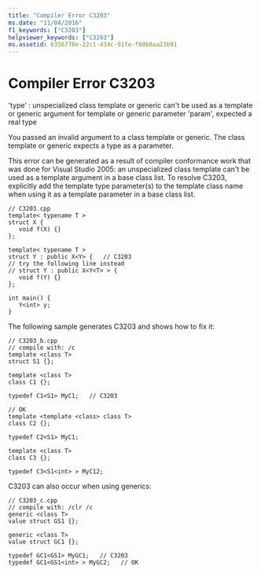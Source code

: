 ```yaml
---
title: "Compiler Error C3203"
ms.date: "11/04/2016"
f1_keywords: ["C3203"]
helpviewer_keywords: ["C3203"]
ms.assetid: 6356770e-22c1-434c-91fe-f60b0aa23b91
---
```

# Compiler Error C3203

'type' : unspecialized class template or generic can't be used as a template or generic argument for template or generic parameter 'param', expected a real type

You passed an invalid argument to a class template or generic. The class template or generic expects a type as a parameter.

This error can be generated as a result of compiler conformance work that was done for Visual Studio 2005: an unspecialized class template can't be used as a template argument in a base class list. To resolve C3203, explicitly add the template type parameter(s) to the template class name when using it as a template parameter in a base class list.

```
// C3203.cpp
template< typename T >
struct X {
   void f(X) {}
};

template< typename T >
struct Y : public X<Y> {   // C3203
// try the following line instead
// struct Y : public X<Y<T> > {
   void f(Y) {}
};

int main() {
   Y<int> y;
}
```

The following sample generates C3203 and shows how to fix it:

```
// C3203_b.cpp
// compile with: /c
template <class T>
struct S1 {};

template <class T>
class C1 {};

typedef C1<S1> MyC1;   // C3203

// OK
template <template <class> class T>
class C2 {};

typedef C2<S1> MyC1;

template <class T>
class C3 {};

typedef C3<S1<int> > MyC12;
```

C3203 can also occur when using generics:

```
// C3203_c.cpp
// compile with: /clr /c
generic <class T>
value struct GS1 {};

generic <class T>
value struct GC1 {};

typedef GC1<GS1> MyGC1;   // C3203
typedef GC1<GS1<int> > MyGC2;   // OK
```